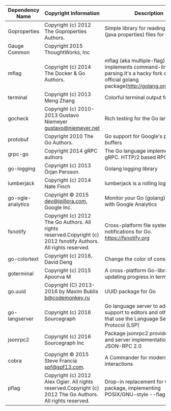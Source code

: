 
| Dependency Name | Copyright Information | Description |	Repo URL | License Type	| License URL |	Forked from |
|-----------------|-----------------------|-------------|----------|--------------|-------------|-------------|
|Goproperties|Copyright (c) 2012 The Goproperties Authors.|Simple library for reading .properties (java properties) files for Go	|github.com/dmotylev/goproperties	|BSD Styled|	https://raw.githubusercontent.com/dmotylev/goproperties/master/LICENSE|
|Gauge Common|	Copyright 2015 ThoughtWorks, Inc|	|	github.com/getgauge/common|	GPLv3	|||
|mflag	|Copyright (c) 2014 The Docker & Go Authors.	|mflag (aka multiple-flag) implements command-line flag parsing.It's a hacky fork of the official golang package(http://golang.org/pkg/flag/)||BSD Styled	|https://raw.githubusercontent.com/getgauge/mflag/master/LICENSE	|https://github.com/docker/docker/tree/master/pkg/mflag|
|terminal|	Copyright (c) 2013 Meng Zhang	|Colorful terminal output for Golang|github.com/wsxiaoys/terminal	|BSD Styled|https://raw.githubusercontent.com/wsxiaoys/terminal/master/LICENSE||
|gocheck| Copyright (c) 2010-2013 Gustavo Niemeyer <gustavo@niemeyer.net>	|Rich testing for the Go language	|gopkg.in/check.v1	|Simplified BSD	|https://raw.githubusercontent.com/go-check/check/v1/LICENSE||
|protobuf	|Copyright 2010 The Go Authors.	|Go support for Google's protocol buffers	|https://github.com/golang/protobuf	|BSD Styled	|https://raw.githubusercontent.com/golang/protobuf/master/LICENSE|
|grpc-go|Copyright 2014 gRPC authors|The Go language implementation of gRPC. HTTP/2 based RPC|https://google.golang.org/grpc|Apache 2.0|http://www.apache.org/licenses/LICENSE-2.0||
|go-logging|Copyright (c) 2013 Örjan Persson.|Golang logging library|https://github.com/op/go-logging|BSD 3-clause|https://github.com/op/go-logging/blob/master/LICENSE||
|lumberjack|Copyright (c) 2014 Nate Finch |lumberjack is a rolling logger for Go|github.com/natefinch/lumberjack|MIT|https://github.com/natefinch/lumberjack/blob/v2.0/LICENSE||
|go-ogle-analytics|Copyright © 2015 dev@jpillora.com, Google Inc.|Monitor your Go (golang) servers with Google Analytics|github.com/jpillora/go-ogle-analytics|MIT|https://github.com/jpillora/go-ogle-analytics/blob/master/LICENSE||
|fsnotify|Copyright (c) 2012 The Go Authors. All rights reserved.Copyright (c) 2012 fsnotify Authors. All rights reserved.|Cross-platform file system notifications for Go. https://fsnotify.org|github.com/fsnotify/fsnotify|BSD 3-clause|https://github.com/fsnotify/fsnotify/blob/master/LICENSE||
|go-colortext|Copyright (c) 2016, David Deng|Change the color of console text.|github.com/daviddengcn/go-colortext|BSD 3-clause|https://github.com/daviddengcn/go-colortext/blob/master/LICENSE||
|goterminal|Copyright (c) 2015 Apoorva M|A cross-platform Go-library for updating progress in terminal.|github.com/apoorvam/goterminal|MIT|https://github.com/apoorvam/goterminal/blob/master/LICENSE||
|go.uuid|Copyright (C) 2013-2016 by Maxim Bublis <b@codemonkey.ru>|UUID package for Go|github.com/satori/go.uuid|MIT|https://github.com/satori/go.uuid/blob/master/LICENSE||
|go-langserver|Copyright (c) 2016 Sourcegraph|Go language server to add Go support to editors and other tools that use the Language Server Protocol (LSP)|github.com/sourcegraph/go-langserver|MIT|https://github.com/sourcegraph/go-langserver/blob/master/LICENSE||
|jsonrpc2|Copyright (c) 2016 Sourcegraph Inc|Package jsonrpc2 provides a client and server implementation of JSON-RPC 2.0|github.com/sourcegraph/jsonrpc2|MIT|https://github.com/sourcegraph/jsonrpc2/blob/master/LICENSE||
|cobra|Copyright © 2015 Steve Francia <spf@spf13.com>.|A Commander for modern Go CLI interactions|github.com/spf13/cobra|Apache 2.0|https://github.com/spf13/cobra/blob/master/LICENSE.txt||
|pflag|Copyright (c) 2012 Alex Ogier. All rights reserved.Copyright (c) 2012 The Go Authors. All rights reserved.|Drop-in replacement for Go's flag package, implementing POSIX/GNU-style --flags.|github.com/spf13/pflag|BSD 3-clause|https://github.com/spf13/pflag/blob/master/LICENSE|https://github.com/ogier/pflag|
